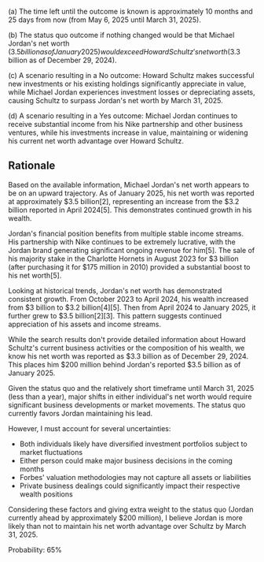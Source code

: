 (a) The time left until the outcome is known is approximately 10 months and 25 days from now (from May 6, 2025 until March 31, 2025).

(b) The status quo outcome if nothing changed would be that Michael Jordan's net worth ($3.5 billion as of January 2025) would exceed Howard Schultz's net worth ($3.3 billion as of December 29, 2024).

(c) A scenario resulting in a No outcome: Howard Schultz makes successful new investments or his existing holdings significantly appreciate in value, while Michael Jordan experiences investment losses or depreciating assets, causing Schultz to surpass Jordan's net worth by March 31, 2025.

(d) A scenario resulting in a Yes outcome: Michael Jordan continues to receive substantial income from his Nike partnership and other business ventures, while his investments increase in value, maintaining or widening his current net worth advantage over Howard Schultz.

## Rationale

Based on the available information, Michael Jordan's net worth appears to be on an upward trajectory. As of January 2025, his net worth was reported at approximately $3.5 billion[2], representing an increase from the $3.2 billion reported in April 2024[5]. This demonstrates continued growth in his wealth.

Jordan's financial position benefits from multiple stable income streams. His partnership with Nike continues to be extremely lucrative, with the Jordan brand generating significant ongoing revenue for him[5]. The sale of his majority stake in the Charlotte Hornets in August 2023 for $3 billion (after purchasing it for $175 million in 2010) provided a substantial boost to his net worth[5].

Looking at historical trends, Jordan's net worth has demonstrated consistent growth. From October 2023 to April 2024, his wealth increased from $3 billion to $3.2 billion[4][5]. Then from April 2024 to January 2025, it further grew to $3.5 billion[2][3]. This pattern suggests continued appreciation of his assets and income streams.

While the search results don't provide detailed information about Howard Schultz's current business activities or the composition of his wealth, we know his net worth was reported as $3.3 billion as of December 29, 2024. This places him $200 million behind Jordan's reported $3.5 billion as of January 2025.

Given the status quo and the relatively short timeframe until March 31, 2025 (less than a year), major shifts in either individual's net worth would require significant business developments or market movements. The status quo currently favors Jordan maintaining his lead.

However, I must account for several uncertainties:
- Both individuals likely have diversified investment portfolios subject to market fluctuations
- Either person could make major business decisions in the coming months
- Forbes' valuation methodologies may not capture all assets or liabilities
- Private business dealings could significantly impact their respective wealth positions

Considering these factors and giving extra weight to the status quo (Jordan currently ahead by approximately $200 million), I believe Jordan is more likely than not to maintain his net worth advantage over Schultz by March 31, 2025.

Probability: 65%